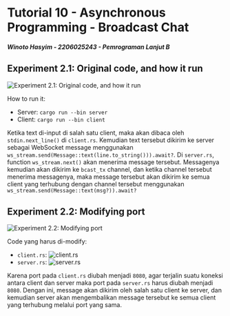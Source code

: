 # Tutorial 10 - Asynchronous Programming - Broadcast Chat

##### Winoto Hasyim - 2206025243 - Pemrograman Lanjut B

## Experiment 2.1: Original code, and how it run

![Experiment 2.1: Original code, and how it run](https://i.imgur.com/zJTRiJH.png)

How to run it:
- Server: `cargo run --bin server`
- Client: `cargo run --bin client`

Ketika text di-input di salah satu client, maka akan dibaca oleh `stdin.next_line()` di `client.rs`. Kemudian text tersebut dikirim ke server sebagai WebSocket message menggunakan `ws_stream.send(Message::text(line.to_string())).await?`. Di `server.rs`, function `ws_stream.next()` akan menerima message tersebut. Messagenya kemudian akan dikirim ke `bcast_tx` channel, dan ketika channel tersebut menerima messagenya, maka message tersebut akan dikirim ke semua client yang terhubung dengan channel tersebut menggunakan `ws_stream.send(Message::text(msg?)).await?`

## Experiment 2.2: Modifying port

![Experiment 2.2: Modifying port](https://i.imgur.com/GMsm7PK.png)

Code yang harus di-modify:
- `client.rs`:
![client.rs](https://i.imgur.com/QiJb3Jf.png)
- `server.rs`:
![server.rs](https://i.imgur.com/Qnwq2gl.png)


Karena port pada `client.rs` diubah menjadi `8080`, agar terjalin suatu koneksi antara client dan server maka port pada `server.rs` harus diubah menjadi `8080`. Dengan ini, message akan dikirim oleh salah satu client ke server, dan kemudian server akan mengembalikan message tersebut ke semua client yang terhubung melalui port yang sama.